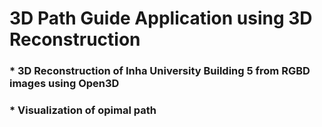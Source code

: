 # 3D Path Guide Application using 3D Reconstruction
### * 3D Reconstruction of Inha University Building 5 from RGBD images using Open3D
### * Visualization of opimal path


